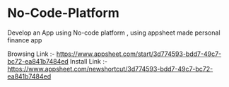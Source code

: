 # No-Code-Platform
Develop an App using No-code platform , using appsheet made personal finance app

Browsing Link :- https://www.appsheet.com/start/3d774593-bdd7-49c7-bc72-ea841b7484ed
Install Link :- https://www.appsheet.com/newshortcut/3d774593-bdd7-49c7-bc72-ea841b7484ed
